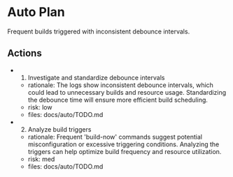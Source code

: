 # Auto Plan

Frequent builds triggered with inconsistent debounce intervals.

## Actions
- 1. Investigate and standardize debounce intervals
  - rationale: The logs show inconsistent debounce intervals, which could lead to unnecessary builds and resource usage. Standardizing the debounce time will ensure more efficient build scheduling.
  - risk: low
  - files: docs/auto/TODO.md
- 2. Analyze build triggers
  - rationale: Frequent 'build-now' commands suggest potential misconfiguration or excessive triggering conditions. Analyzing the triggers can help optimize build frequency and resource utilization.
  - risk: med
  - files: docs/auto/TODO.md